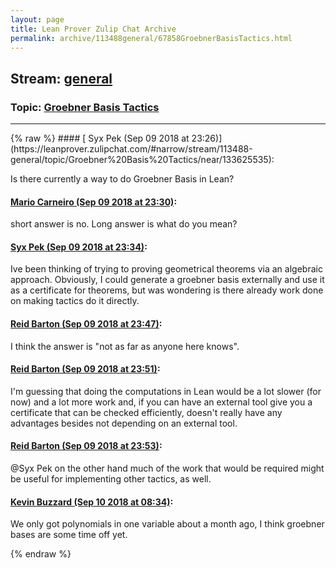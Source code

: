 ```yaml
---
layout: page
title: Lean Prover Zulip Chat Archive 
permalink: archive/113488general/67858GroebnerBasisTactics.html
---
```


## Stream: [general](https://leanprover-community.github.io/archive/113488general/index.html)
### Topic: [Groebner Basis Tactics](https://leanprover-community.github.io/archive/113488general/67858GroebnerBasisTactics.html)

---

<base href="https://leanprover.zulipchat.com">
{% raw %}
#### [ Syx Pek (Sep 09 2018 at 23:26)](https://leanprover.zulipchat.com/#narrow/stream/113488-general/topic/Groebner%20Basis%20Tactics/near/133625535):
<p>Is there currently a way to do Groebner Basis in Lean?</p>

#### [ Mario Carneiro (Sep 09 2018 at 23:30)](https://leanprover.zulipchat.com/#narrow/stream/113488-general/topic/Groebner%20Basis%20Tactics/near/133625670):
<p>short answer is no. Long answer is what do you mean?</p>

#### [ Syx Pek (Sep 09 2018 at 23:34)](https://leanprover.zulipchat.com/#narrow/stream/113488-general/topic/Groebner%20Basis%20Tactics/near/133625779):
<p>Ive been thinking of trying to proving geometrical theorems via an algebraic approach. Obviously, I could generate a groebner basis externally and use it as a certificate for theorems, but was wondering is there already work done on making tactics do it directly.</p>

#### [ Reid Barton (Sep 09 2018 at 23:47)](https://leanprover.zulipchat.com/#narrow/stream/113488-general/topic/Groebner%20Basis%20Tactics/near/133626122):
<p>I think the answer is "not as far as anyone here knows".</p>

#### [ Reid Barton (Sep 09 2018 at 23:51)](https://leanprover.zulipchat.com/#narrow/stream/113488-general/topic/Groebner%20Basis%20Tactics/near/133626235):
<p>I'm guessing that doing the computations in Lean would be a lot slower (for now) and a lot more work and, if you can have an external tool give you a certificate that can be checked efficiently, doesn't really have any advantages besides not depending on an external tool.</p>

#### [ Reid Barton (Sep 09 2018 at 23:53)](https://leanprover.zulipchat.com/#narrow/stream/113488-general/topic/Groebner%20Basis%20Tactics/near/133626301):
<p><span class="user-mention" data-user-id="128818">@Syx Pek</span> on the other hand much of the work that would be required might be useful for implementing other tactics, as well.</p>

#### [ Kevin Buzzard (Sep 10 2018 at 08:34)](https://leanprover.zulipchat.com/#narrow/stream/113488-general/topic/Groebner%20Basis%20Tactics/near/133641505):
<p>We only got polynomials in one variable about a month ago, I think groebner bases are some time off yet.</p>


{% endraw %}
